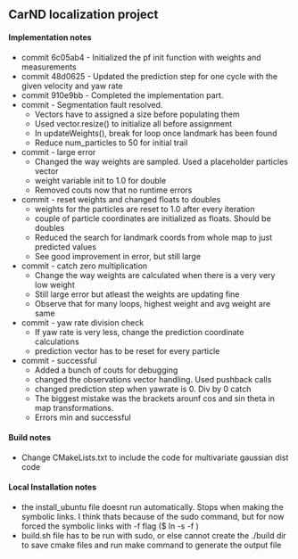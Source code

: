## CarND localization project
#### Implementation notes 
 - commit 6c05ab4 - Initialized the pf init function with weights and measurements
 - commit 48d0625 - Updated the prediction step for one cycle with the given velocity and yaw rate
 - commit 910e9bb - Completed the implementation part. 
 - commit         - Segmentation fault resolved. 
     - Vectors have to assigned a size before populating them
     - Used vector.resize() to initialize all before assignment
     - In updateWeights(), break for loop once landmark has been found
     - Reduce num_particles to 50 for initial trail
 - commit         - large error
     - Changed the way weights are sampled. Used a placeholder particles vector
     - weight variable init to 1.0 for double
     - Removed couts now that no runtime errors
 - commit         - reset weights and changed floats to doubles
     - weights for the particles are reset to 1.0 after every iteration
     - couple of particle coordinates are initialized as floats. Should be doubles
     - Reduced the search for landmark coords from whole map to just predicted values
     - See good improvement in error, but still large
 - commit         - catch zero multiplication
     - Change the way weights are calculated when there is a very very low weight
     - Still large error but atleast the weights are updating fine
     - Observe that for many loops, highest weight and avg weight are same
 - commit         - yaw rate division check
     - If yaw rate is very less, change the prediction coordinate calculations
     - prediction vector has to be reset for every particle
 - commit         - successful
     - Added a bunch of couts for debugging
     - changed the observations vector handling. Used pushback calls
     - changed prediction step when yawrate is 0. Div by 0 catch
     - The biggest mistake was the brackets arounf cos and sin theta in map transformations. 
     - Errors min and successful


    

#### Build notes
 - Change CMakeLists.txt to include the code for multivariate gaussian dist code

#### Local Installation notes
 - the install_ubuntu file doesnt run automatically. Stops when making the symbolic links.
    I think thats because of the sudo command, but for now forced the symbolic links with -f
    flag ($ ln -s -f )
 - build.sh file has to be run with sudo, or else cannot create the ./build dir to save 
    cmake files and run make command to generate the output file